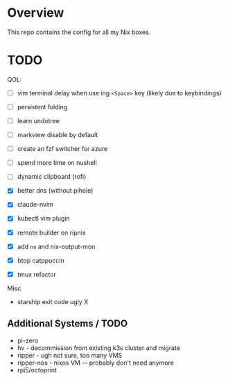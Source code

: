 # Overview
This repo contains the config for all my Nix boxes.


# TODO

QOL:
- [ ] vim terminal delay when use ing `<Space>` key (likely due to keybindings)
- [ ] persistent folding
- [ ] learn undotree
- [ ] markview disable by default

- [ ] create an fzf switcher for azure
- [ ] spend more time on nushell
- [ ] dynamic clipboard (rofi)
- [x] better dns (without pihole)
- [x] claude-nvim
- [x] kubectl vim plugin
- [x] remote builder on ripnix
- [x] add `nn` and nix-output-mon
- [x] btop catppuccin
- [x] tmux refactor


Misc
-  starship exit code ugly X

## Additional Systems / TODO
- pi-zero
- hv - decommission from existing k3s cluster and migrate
- ripper - ugh not sure, too many VMS
- ripper-nos - nixos VM -- probably don't need anymore
- rpi5/octoprint
